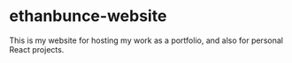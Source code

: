 # ethanbunce-website
This is my website for hosting my work as a portfolio, and also for personal React projects.
